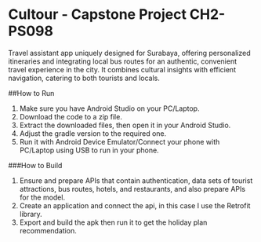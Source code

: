 # Cultour - Capstone Project CH2-PS098
Travel assistant app uniquely designed for Surabaya, offering personalized itineraries and integrating local bus routes for an authentic, convenient travel experience in the city. It combines cultural insights with efficient navigation, catering to both tourists and locals.

##How to Run
1. Make sure you have Android Studio on your PC/Laptop.
2. Download the code to a zip file.
3. Extract the downloaded files, then open it in your Android Studio.
4. Adjust the gradle version to the required one.
5. Run it with Android Device Emulator/Connect your phone with PC/Laptop using USB to run in your phone.

###How to Build
1. Ensure and prepare APIs that contain authentication, data sets of tourist attractions, bus routes, hotels, and restaurants, and also prepare APIs for the model.
2. Create an application and connect the api, in this case I use the Retrofit library.
3. Export and build the apk then run it to get the holiday plan recommendation.
